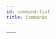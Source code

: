 ```yaml
---
id: command-list
title: Commands
---
```


||
|---|
|[<!-- INCLUDE #_command_.abort.Syntax -->](abort.md)<br/>&nbsp;&nbsp;<!-- INCLUDE #_command_.abort.Summary -->|
|[<!-- INCLUDE #_command_.abortProcessByID.Syntax -->](abortProcessByID.md)<br/>&nbsp;&nbsp;<!-- INCLUDE #_command_.abortProcessByID.Summary -->|
|[<!-- INCLUDE #_command_.abs.Syntax -->](abs.md)<br/>&nbsp;&nbsp;<!-- INCLUDE #_command_.abs.Summary -->|
|[<!-- INCLUDE #_command_.addToDate.Syntax -->](addToDate.md)<br/>&nbsp;&nbsp;<!-- INCLUDE #_command_.addToDate.Summary -->|
|[<!-- INCLUDE #_command_.arctan.Syntax -->](arctan.md)<br/>&nbsp;&nbsp;<!-- INCLUDE #_command_.arctan.Summary -->|
|[<!-- INCLUDE #_command_.assert.Syntax -->](assert.md)<br/>&nbsp;&nbsp;<!-- INCLUDE #_command_.assert.Summary -->|
|[<!-- INCLUDE #_command_.asserted.Syntax -->](asserted.md)<br/>&nbsp;&nbsp;<!-- INCLUDE #_command_.asserted.Summary -->|
|[<!-- INCLUDE #_command_.base64Encode.Syntax -->](base64Encode.md)<br/>&nbsp;&nbsp;<!-- INCLUDE #_command_.base64Encode.Summary -->|
|[<!-- INCLUDE #_command_.base64Decode.Syntax -->](base64Decode.md)<br/>&nbsp;&nbsp;<!-- INCLUDE #_command_.base64Decode.Summary -->|
|[<!-- INCLUDE #_command_.blobToPicture.Syntax -->](blobToPicture.md)<br/>&nbsp;&nbsp;<!-- INCLUDE #_command_.blobToPicture.Summary -->|
|[<!-- INCLUDE #_command_.bool.Syntax -->](bool.md)<br/>&nbsp;&nbsp;<!-- INCLUDE #_command_.bool.Summary -->|
|[<!-- INCLUDE #_command_.callChain.Syntax -->](callChain.md)<br/>&nbsp;&nbsp;<!-- INCLUDE #_command_.callChain.Summary -->|
|[<!-- INCLUDE #_command_.callWorker.Syntax -->](callWorker.md)<br/>&nbsp;&nbsp;<!-- INCLUDE #_command_.callWorker.Summary -->|
|[<!-- INCLUDE #_command_.changeString.Syntax -->](changeString.md)<br/>&nbsp;&nbsp;<!-- INCLUDE #_command_.changeString.Summary -->|
|[<!-- INCLUDE #_command_.char.Syntax -->](char.md)<br/>&nbsp;&nbsp;<!-- INCLUDE #_command_.char.Summary -->|
|[<!-- INCLUDE #_command_.characterCode.Syntax -->](characterCode.md)<br/>&nbsp;&nbsp;<!-- INCLUDE #_command_.characterCode.Summary -->|
|[<!-- INCLUDE #_command_.clearSemaphore.Syntax -->](clearSemaphore.md)<br/>&nbsp;&nbsp;<!-- INCLUDE #_command_.clearSemaphore.Summary -->|
|[<!-- INCLUDE #_command_.compareStrings.Syntax -->](compareStrings.md)<br/>&nbsp;&nbsp;<!-- INCLUDE #_command_.compareStrings.Summary -->|
|[<!-- INCLUDE #_command_.convertFromString.Syntax -->](convertFromString.md)<br/>&nbsp;&nbsp;<!-- INCLUDE #_command_.convertFromString.Summary -->|
|[<!-- INCLUDE #_command_.convertPicture.Syntax -->](convertPicture.md)<br/>&nbsp;&nbsp;<!-- INCLUDE #_command_.convertPicture.Summary -->|
|[<!-- INCLUDE #_command_.convertToString.Syntax -->](convertToString.md)<br/>&nbsp;&nbsp;<!-- INCLUDE #_command_.convertToString.Summary -->|
|[<!-- INCLUDE #_command_.cos.Syntax -->](cos.md)<br/>&nbsp;&nbsp;<!-- INCLUDE #_command_.cos.Summary -->|
|[<!-- INCLUDE #_command_.createThumbnail.Syntax -->](createThumbnail.md)<br/>&nbsp;&nbsp;<!-- INCLUDE #_command_.createThumbnail.Summary -->|
|[<!-- INCLUDE #_command_.currentDate.Syntax -->](currentDate.md)<br/>&nbsp;&nbsp;<!-- INCLUDE #_command_.currentDate.Summary -->|
|[<!-- INCLUDE #_command_.currentMethodName.Syntax -->](currentMethodName.md)<br/>&nbsp;&nbsp;<!-- INCLUDE #_command_.currentMethodName.Summary -->|
|[<!-- INCLUDE #_command_.currentProcess.Syntax -->](currentProcess.md)<br/>&nbsp;&nbsp;<!-- INCLUDE #_command_.currentProcess.Summary -->|
|[<!-- INCLUDE #_command_.currentProcessName.Syntax -->](currentProcessName.md)<br/>&nbsp;&nbsp;<!-- INCLUDE #_command_.currentProcessName.Summary -->|
|[<!-- INCLUDE #_command_.currentTime.Syntax -->](currentTime.md)<br/>&nbsp;&nbsp;<!-- INCLUDE #_command_.currentTime.Summary -->|
|[<!-- INCLUDE #_command_.date.Syntax -->](date.md)<br/>&nbsp;&nbsp;<!-- INCLUDE #_command_.date.Summary -->|
|[<!-- INCLUDE #_command_.dayNumber.Syntax -->](dayNumber.md)<br/>&nbsp;&nbsp;<!-- INCLUDE #_command_.dayNumber.Summary -->|
|[<!-- INCLUDE #_command_.dayOf.Syntax -->](dayOf.md)<br/>&nbsp;&nbsp;<!-- INCLUDE #_command_.dayOf.Summary -->|
|[<!-- INCLUDE #_command_.dec.Syntax -->](dec.md)<br/>&nbsp;&nbsp;<!-- INCLUDE #_command_.dec.Summary -->|
|[<!-- INCLUDE #_command_.delayProcess.Syntax -->](delayProcess.md)<br/>&nbsp;&nbsp;<!-- INCLUDE #_command_.delayProcess.Summary -->|
|[<!-- INCLUDE #_command_.deleteString.Syntax -->](deleteString.md)<br/>&nbsp;&nbsp;<!-- INCLUDE #_command_.deleteString.Summary -->|
|[<!-- INCLUDE #_command_.ds.Syntax -->](ds.md)<br/>&nbsp;&nbsp;<!-- INCLUDE #_command_.ds.Summary -->|
|[<!-- INCLUDE #_command_.exp.Syntax -->](exp.md)<br/>&nbsp;&nbsp;<!-- INCLUDE #_command_.exp.Summary -->|
|[<!-- INCLUDE #_command_.false.Syntax -->](false.md)<br/>&nbsp;&nbsp;<!-- INCLUDE #_command_.false.Summary -->|
|[<!-- INCLUDE #_command_.file.Syntax -->](file.md)<br/>&nbsp;&nbsp;<!-- INCLUDE #_command_.file.Summary -->|
|[<!-- INCLUDE #_command_.folder.Syntax -->](folder.md)<br/>&nbsp;&nbsp;<!-- INCLUDE #_command_.folder.Summary -->|
|[<!-- INCLUDE #_command_.formula.Syntax -->](formula.md)<br/>&nbsp;&nbsp;<!-- INCLUDE #_command_.formula.Summary -->|
|[<!-- INCLUDE #_command_.formulaFromString.Syntax -->](formulaFromString.md)<br/>&nbsp;&nbsp;<!-- INCLUDE #_command_.formulaFromString.Summary --> |
|[<!-- INCLUDE #_command_.generateUUID.Syntax -->](generateUUID.md)<br/>&nbsp;&nbsp;<!-- INCLUDE #_command_.generateUUID.Summary -->|
|[<!-- INCLUDE #_command_.generateDigest.Syntax -->](generateDigest.md)<br/>&nbsp;&nbsp;<!-- INCLUDE #_command_.generateDigest.Summary -->|
|[<!-- INCLUDE #_command_.generatePasswordHash.Syntax -->](generatePasswordHash.md)<br/>&nbsp;&nbsp;<!-- INCLUDE #_command_.generatePasswordHash.Summary -->|
|[<!-- INCLUDE #_command_.getAssertEnabled.Syntax -->](getAssertEnabled.md)<br/>&nbsp;&nbsp;<!-- INCLUDE #_command_.getAssertEnabled.Summary -->|
|[<!-- INCLUDE #_command_.getPictureFileName.Syntax -->](getPictureFileName.md)<br/>&nbsp;&nbsp;<!-- INCLUDE #_command_.getPictureFileName.Summary -->|
|[<!-- INCLUDE #_command_.getPictureMetadata.Syntax -->](getPictureMetadata.md)<br/>&nbsp;&nbsp;<!-- INCLUDE #_command_.getPictureMetadata.Summary -->|
|[<!-- INCLUDE #_command_.getProcessActivity.Syntax -->](getProcessActivity.md)<br/>&nbsp;&nbsp;<!-- INCLUDE #_command_.getProcessActivity.Summary -->|
|[<!-- INCLUDE #_command_.highestProcessNumber.Syntax -->](highestProcessNumber.md)<br/>&nbsp;&nbsp;<!-- INCLUDE #_command_.highestProcessNumber.Summary -->|
|[<!-- INCLUDE #_command_.insertString.Syntax -->](insertString.md)<br/>&nbsp;&nbsp;<!-- INCLUDE #_command_.insertString.Summary -->|
|[<!-- INCLUDE #_command_.instanceOf.Syntax -->](instanceOf.md)<br/>&nbsp;&nbsp;<!-- INCLUDE #_command_.instanceOf.Summary -->|
|[<!-- INCLUDE #_command_.int.Syntax -->](int.md)<br/>&nbsp;&nbsp;<!-- INCLUDE #_command_.int.Summary -->|
|[<!-- INCLUDE #_command_.jsonResolvePointers.Syntax -->](jsonResolvePointers.md)<br/>&nbsp;&nbsp;<!-- INCLUDE #_command_.jsonResolvePointers.Summary -->|
|[<!-- INCLUDE #_command_.jsonStringify.Syntax -->](jsonStringify.md)<br/>&nbsp;&nbsp;<!-- INCLUDE #_command_.jsonStringify.Summary -->|
|[<!-- INCLUDE #_command_.jsonValidate.Syntax -->](jsonValidate.md)<br/>&nbsp;&nbsp;<!-- INCLUDE #_command_.jsonValidate.Summary -->|
|[<!-- INCLUDE #_command_.killWorker.Syntax -->](killWorker.md)<br/>&nbsp;&nbsp;<!-- INCLUDE #_command_.killWorker.Summary -->|
|[<!-- INCLUDE #_command_.lastErrors.Syntax -->](lastErrors.md)<br/>&nbsp;&nbsp;<!-- INCLUDE #_command_.lastErrors.Summary -->|
|[<!-- INCLUDE #_command_.length.Syntax -->](length.md)<br/>&nbsp;&nbsp;<!-- INCLUDE #_command_.length.Summary -->|
|[<!-- INCLUDE #_command_.log.Syntax -->](log.md)<br/>&nbsp;&nbsp;<!-- INCLUDE #_command_.log.Summary -->|
|[<!-- INCLUDE #_command_.lowercase.Syntax -->](lowercase.md)<br/>&nbsp;&nbsp;<!-- INCLUDE #_command_.lowercase.Summary -->|
|[<!-- INCLUDE #_command_.mailConvertFromMIME.Syntax -->](mailConvertFromMIME.md)<br/>&nbsp;&nbsp;<!-- INCLUDE #_command_.mailConvertFromMIME.Summary -->|
|[<!-- INCLUDE #_command_.mailConvertToMIME.Syntax -->](mailConvertToMIME.md)<br/>&nbsp;&nbsp;<!-- INCLUDE #_command_.mailConvertToMIME.Summary -->|
|[<!-- INCLUDE #_command_.matchRegex.Syntax -->](matchRegex.md)<br/>&nbsp;&nbsp;<!-- INCLUDE #_command_.matchRegex.Summary -->|
|[<!-- INCLUDE #_command_.methodCalledOnError.Syntax -->](methodCalledOnError.md)<br/>&nbsp;&nbsp;<!-- INCLUDE #_command_.methodCalledOnError.Summary -->|
|[<!-- INCLUDE #_command_.milliseconds.Syntax -->](milliseconds.md)<br/>&nbsp;&nbsp;<!-- INCLUDE #_command_.milliseconds.Summary -->|
|[<!-- INCLUDE #_command_.mod.Syntax -->](mod.md)<br/>&nbsp;&nbsp;<!-- INCLUDE #_command_.mod.Summary -->|
|[<!-- INCLUDE #_command_.monthOf.Syntax -->](monthOf.md)<br/>&nbsp;&nbsp;<!-- INCLUDE #_command_.monthOf.Summary -->|
|[<!-- INCLUDE #_command_.newCollection.Syntax -->](newCollection.md)<br/>&nbsp;&nbsp;<!-- INCLUDE #_command_.newCollection.Summary -->|
|[<!-- INCLUDE #_command_.newObject.Syntax -->](newObject.md)<br/>&nbsp;&nbsp;<!-- INCLUDE #_command_.newObject.Summary -->|
|[<!-- INCLUDE #_command_.newSharedCollection.Syntax -->](newSharedCollection.md)<br/>&nbsp;&nbsp;<!-- INCLUDE #_command_.newSharedCollection.Summary -->|
|[<!-- INCLUDE #_command_.newSharedObject.Syntax -->](newSharedObject.md)<br/>&nbsp;&nbsp;<!-- INCLUDE #_command_.newSharedObject.Summary -->|
|[<!-- INCLUDE #_command_.newSignal.Syntax -->](newSignal.md)<br/>&nbsp;&nbsp;<!-- INCLUDE #_command_.newSignal.Summary -->|
|[<!-- INCLUDE #_command_.not.Syntax -->](not.md)<br/>&nbsp;&nbsp;<!-- INCLUDE #_command_.not.Summary -->|
|[<!-- INCLUDE #_command_.num.Syntax -->](num.md)<br/>&nbsp;&nbsp;<!-- INCLUDE #_command_.num.Summary -->|
|[<!-- INCLUDE #_command_.objectClass.Syntax -->](objectClass.md)<br/>&nbsp;&nbsp;<!-- INCLUDE #_command_.objectClass.Summary -->|
|[<!-- INCLUDE #_command_.objectCopy.Syntax -->](objectCopy.md)<br/>&nbsp;&nbsp;<!-- INCLUDE #_command_.objectCopy.Summary -->|
|[<!-- INCLUDE #_command_.objectEntries.Syntax -->](objectEntries.md)<br/>&nbsp;&nbsp;<!-- INCLUDE #_command_.objectEntries.Summary -->|
|[<!-- INCLUDE #_command_.objectIsDefined.Syntax -->](objectIsDefined.md)<br/>&nbsp;&nbsp;<!-- INCLUDE #_command_.objectIsDefined.Summary -->|
|[<!-- INCLUDE #_command_.objectIsEmpty.Syntax -->](objectIsEmpty.md)<br/>&nbsp;&nbsp;<!-- INCLUDE #_command_.objectIsEmpty.Summary -->|
|[<!-- INCLUDE #_command_.objectIsShared.Syntax -->](objectIsShared.md)<br/>&nbsp;&nbsp;<!-- INCLUDE #_command_.objectIsShared.Summary -->|
|[<!-- INCLUDE #_command_.objectKeys.Syntax -->](objectKeys.md)<br/>&nbsp;&nbsp;<!-- INCLUDE #_command_.objectKeys.Summary -->|
|[<!-- INCLUDE #_command_.objectRemove.Syntax -->](objectRemove.md)<br/>&nbsp;&nbsp;<!-- INCLUDE #_command_.objectRemove.Summary -->|
|[<!-- INCLUDE #_command_.objectValues.Syntax -->](objectValues.md)<br/>&nbsp;&nbsp;<!-- INCLUDE #_command_.objectValues.Summary -->|
|[<!-- INCLUDE #_command_.onErrCall.Syntax -->](onErrCall.md)<br/>&nbsp;&nbsp;<!-- INCLUDE #_command_.onErrCall.Summary -->|
|[<!-- INCLUDE #_command_.pictureProperties.Syntax -->](pictureProperties.md)<br/>&nbsp;&nbsp;<!-- INCLUDE #_command_.pictureProperties.Summary -->|
|[<!-- INCLUDE #_command_.pictureSize.Syntax -->](pictureSize.md)<br/>&nbsp;&nbsp;<!-- INCLUDE #_command_.pictureSize.Summary -->|
|[<!-- INCLUDE #_command_.pictureToBlob.Syntax -->](pictureToBlob.md)<br/>&nbsp;&nbsp;<!-- INCLUDE #_command_.pictureToBlob.Summary -->|
|[<!-- INCLUDE #_command_.position.Syntax -->](position.md)<br/>&nbsp;&nbsp;<!-- INCLUDE #_command_.position.Summary -->|
|[<!-- INCLUDE #_command_.processNumber.Syntax -->](processNumber.md)<br/>&nbsp;&nbsp;<!-- INCLUDE #_command_.processNumber.Summary -->|
|[<!-- INCLUDE #_command_.processInfo.Syntax -->](processInfo.md)<br/>&nbsp;&nbsp;<!-- INCLUDE #_command_.processInfo.Summary -->|
|[<!-- INCLUDE #_command_.processState.Syntax -->](processState.md)<br/>&nbsp;&nbsp;<!-- INCLUDE #_command_.processState.Summary -->|
|[<!-- INCLUDE #_command_.random.Syntax -->](random.md)<br/>&nbsp;&nbsp;<!-- INCLUDE #_command_.random.Summary -->|
|[<!-- INCLUDE #_command_.replaceString.Syntax -->](replaceString.md)<br/>&nbsp;&nbsp;<!-- INCLUDE #_command_.replaceString.Summary -->|
|[<!-- INCLUDE #_command_.round.Syntax -->](round.md)<br/>&nbsp;&nbsp;<!-- INCLUDE #_command_.round.Summary -->|
|[<!-- INCLUDE #_command_.semaphore.Syntax -->](semaphore.md)<br/>&nbsp;&nbsp;<!-- INCLUDE #_command_.semaphore.Summary -->|
|[<!-- INCLUDE #_command_.session.Syntax -->](session.md)<br/>&nbsp;&nbsp;<!-- INCLUDE #_command_.session.Summary -->|
|[<!-- INCLUDE #_command_.setAssertEnabled.Syntax -->](setAssertEnabled.md)<br/>&nbsp;&nbsp;<!-- INCLUDE #_command_.setAssertEnabled.Summary -->|
|[<!-- INCLUDE #_command_.setPictureFileName.Syntax -->](setPictureFileName.md)<br/>&nbsp;&nbsp;<!-- INCLUDE #_command_.setPictureFileName.Summary -->|
|[<!-- INCLUDE #_command_.setPictureMetadata.Syntax -->](setPictureMetadata.md)<br/>&nbsp;&nbsp;<!-- INCLUDE #_command_.setPictureMetadata.Summary -->|
|[<!-- INCLUDE #_command_.setRealComparisonLevel.Syntax -->](setRealComparisonLevel.md)<br/>&nbsp;&nbsp;<!-- INCLUDE #_command_.setRealComparisonLevel.Summary -->|
|[<!-- INCLUDE #_command_.sin.Syntax -->](sin.md)<br/>&nbsp;&nbsp;<!-- INCLUDE #_command_.sin.Summary -->|
|[<!-- INCLUDE #_command_.splitString.Syntax -->](splitString.md)<br/>&nbsp;&nbsp;<!-- INCLUDE #_command_.splitString.Summary -->|
|[<!-- INCLUDE #_command_.squareRoot.Syntax -->](squareRoot.md)<br/>&nbsp;&nbsp;<!-- INCLUDE #_command_.squareRoot.Summary -->|
|[<!-- INCLUDE #_command_.storage.Syntax -->](storage.md)<br/>&nbsp;&nbsp;<!-- INCLUDE #_command_.storage.Summary -->|
|[<!-- INCLUDE #_command_.string.Syntax -->](string.md)<br/>&nbsp;&nbsp;<!-- INCLUDE #_command_.string.Summary -->|
|[<!-- INCLUDE #_command_.substring.Syntax -->](substring.md)<br/>&nbsp;&nbsp;<!-- INCLUDE #_command_.substring.Summary -->|
|[<!-- INCLUDE #_command_.tan.Syntax -->](tan.md)<br/>&nbsp;&nbsp;<!-- INCLUDE #_command_.tan.Summary -->|
|[<!-- INCLUDE #_command_.testSemaphore.Syntax -->](testSemaphore.md)<br/>&nbsp;&nbsp;<!-- INCLUDE #_command_.testSemaphore.Summary -->|
|[<!-- INCLUDE #_command_.throw.Syntax -->](throw.md)<br/>&nbsp;&nbsp;<!-- INCLUDE #_command_.throw.Summary -->|
|[<!-- INCLUDE #_command_.time.Syntax -->](time.md)<br/>&nbsp;&nbsp;<!-- INCLUDE #_command_.time.Summary -->|
|[<!-- INCLUDE #_command_.timeString.Syntax -->](timeString.md)<br/>&nbsp;&nbsp;<!-- INCLUDE #_command_.timeString.Summary -->|
|[<!-- INCLUDE #_command_.timestamp.Syntax -->](timestamp.md)<br/>&nbsp;&nbsp;<!-- INCLUDE #_command_.timestamp.Summary -->|
|[<!-- INCLUDE #_command_.trace.Syntax -->](trace.md)<br/>&nbsp;&nbsp;<!-- INCLUDE #_command_.trace.Summary -->|
|[<!-- INCLUDE #_command_.true.Syntax -->](true.md)<br/>&nbsp;&nbsp;<!-- INCLUDE #_command_.true.Summary -->|
|[<!-- INCLUDE #_command_.trunc.Syntax -->](trunc.md)<br/>&nbsp;&nbsp;<!-- INCLUDE #_command_.trunc.Summary -->|
|[<!-- INCLUDE #_command_.uppercase.Syntax -->](uppercase.md)<br/>&nbsp;&nbsp;<!-- INCLUDE #_command_.uppercase.Summary -->|
|[<!-- INCLUDE #_command_.verifyPasswordHash.Syntax -->](verifyPasswordHash.md)<br/>&nbsp;&nbsp;<!-- INCLUDE #_command_.verifyPasswordHash.Summary -->|
|[<!-- INCLUDE #_command_.webEvent.Syntax -->](webEvent.md)<br/>&nbsp;&nbsp;<!-- INCLUDE #_command_.webEvent.Summary -->|
|[<!-- INCLUDE #_command_.webForm.Syntax -->](webForm.md)<br/>&nbsp;&nbsp;<!-- INCLUDE #_command_.webForm.Summary -->|
|[<!-- INCLUDE #_command_.yearOf.Syntax -->](yearOf.md)<br/>&nbsp;&nbsp;<!-- INCLUDE #_command_.yearOf.Summary -->|
|[<!-- INCLUDE #_command_.zipCreateArchive.Syntax -->](zipCreateArchive.md)<br/>&nbsp;&nbsp;<!-- INCLUDE #_command_.zipCreateArchive.Summary -->|
|[<!-- INCLUDE #_command_.zipReadArchive.Syntax -->](zipReadArchive.md)<br/>&nbsp;&nbsp;<!-- INCLUDE #_command_.zipReadArchive.Summary -->|
